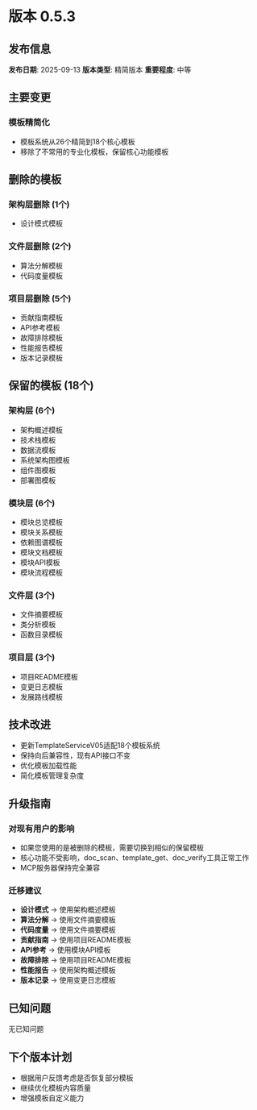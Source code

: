 # 版本 0.5.3

## 发布信息

**发布日期**: 2025-09-13
**版本类型**: 精简版本
**重要程度**: 中等

## 主要变更

### 模板精简化
- 模板系统从26个精简到18个核心模板
- 移除了不常用的专业化模板，保留核心功能模板

## 删除的模板

### 架构层删除 (1个)
- 设计模式模板

### 文件层删除 (2个)  
- 算法分解模板
- 代码度量模板

### 项目层删除 (5个)
- 贡献指南模板
- API参考模板
- 故障排除模板
- 性能报告模板
- 版本记录模板

## 保留的模板 (18个)

### 架构层 (6个)
- 架构概述模板
- 技术栈模板
- 数据流模板
- 系统架构图模板
- 组件图模板
- 部署图模板

### 模块层 (6个)
- 模块总览模板
- 模块关系模板
- 依赖图谱模板
- 模块文档模板
- 模块API模板
- 模块流程模板

### 文件层 (3个)
- 文件摘要模板
- 类分析模板
- 函数目录模板

### 项目层 (3个)
- 项目README模板
- 变更日志模板
- 发展路线模板

## 技术改进

- 更新TemplateServiceV05适配18个模板系统
- 保持向后兼容性，现有API接口不变
- 优化模板加载性能
- 简化模板管理复杂度

## 升级指南

### 对现有用户的影响
- 如果您使用的是被删除的模板，需要切换到相似的保留模板
- 核心功能不受影响，doc_scan、template_get、doc_verify工具正常工作
- MCP服务器保持完全兼容

### 迁移建议
- **设计模式** → 使用架构概述模板
- **算法分解** → 使用文件摘要模板 
- **代码度量** → 使用文件摘要模板
- **贡献指南** → 使用项目README模板
- **API参考** → 使用模块API模板
- **故障排除** → 使用项目README模板
- **性能报告** → 使用架构概述模板
- **版本记录** → 使用变更日志模板

## 已知问题

无已知问题

## 下个版本计划

- 根据用户反馈考虑是否恢复部分模板
- 继续优化模板内容质量
- 增强模板自定义能力